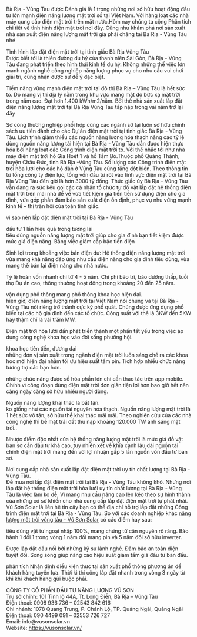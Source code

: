 <p>Bà Rịa - Vũng Tàu được Đánh giá là 1 trong những nơi sở hữu hoạt động đầu tư lớn mạnh điện năng lượng mặt trời số tại Việt Nam. Với hàng loạt các nhà máy cung cấp điện mặt trời trên mặt nước.Hôm nay chúng ta cộng Phân tích chi tiết về tình hình điện mặt trời nơi đây. Cũng như khám phá nơi sản xuất nhà sản xuất điện năng lượng mặt trời giá phải chăng tại Bà Rịa - Vũng Tàu nhé</p>

<p>Tình hình lắp đặt điện mặt trời tại tỉnh giấc Bà Rịa Vũng Tàu<br />
Được biết tới là thiên đường du hý của thanh niên Sài Gòn, Bà Rịa - Vũng Tàu đang phát triển theo hình thái kinh tế du hý. Không những thế việc lớn mạnh ngành nghề công nghiệp năng lượng phục vụ cho nhu cầu vui chơi giải trí, cũng nhận được sự để ý đặc biệt.</p>

<p>Tiềm năng vững mạnh điện mặt trời tại đô thị Bà Rịa &ndash; Vũng Tàu là hết sức to. Do mang vị trí địa lý nằm trong khu vực mang mật độ bức xạ mặt trời trong năm cao. Đạt hơn 1.400 kWh/m2/năm. Bởi thế nhà sản xuất lắp đặt điện năng lượng mặt trời tại Bà Rịa Vũng Tàu tấp nập trong vài năm trở lại đây</p>

<p>Sở công thương nghiệp phối hợp cùng các ngành sở tại luôn sở hữu chính sách ưu tiên dành cho các Dự án điện mặt trời tại tỉnh giấc Bà Rịa - Vũng Tàu. Lịch trình giảm thiểu các nguồn năng lượng hóa thạch nâng cao tỷ lệ dùng nguồn năng lượng tái hiện tại Bà Rịa - Vũng Tàu dần được hiện thực hóa bởi hàng loạt các Công trình điện mặt trời to. Với thể nhắc tới như nhà máy điện mặt trời hồ Gia Hoét 1 và hồ Tầm Bó.Thuộc phố Quảng Thành, huyện Châu Đức, tỉnh Bà Rịa -Vũng Tàu. Số lượng các Công trình điện mặt trời hòa lưới cho các hộ dân ở Vũng Tàu cũng tăng đột biến. Theo thông tin từ tổng công ty điện lực, tổng vốn đầu tư rót vào lĩnh vực điện mặt trời tại Bà Rịa Vũng Tàu đến giờ là hơn 3000 tỷ đồng. Thức giấc ủy Bà Rịa - Vũng Tàu vẫn đang ra sức kêu gọi các cá nhân tổ chức tự đồ vật lắp đặt hệ thống điện mặt trời trên mái nhà để về vừa tiết kiệm giá tiền tiền sử dụng điện cho gia đình, vừa góp phần đảm bảo sản xuất điện ổn định, phục vụ nhu vững mạnh kinh tế &ndash; thị trấn hội của toàn tỉnh giấc.</p>

<p>vì sao nên lắp đặt điện mặt trời tại Bà Rịa - Vũng Tàu</p>

<p>đầu tư 1 lần hiệu quả trong tương lai<br />
tiêu dùng nguồn năng lượng mặt trời giúp cho gia đình bạn tiết kiệm được mức giá điện năng. Bằng việc giảm cấp bậc tiền điện</p>

<p>Sinh lợi trong khoảng việc bán điện dư: Hệ thống điện năng lượng mặt trời vừa mang khả năng đáp ứng nhu cầu điện năng cho gia đình tiêu dùng, vừa mang thể bán lại điện năng cho nhà nước.</p>

<p>Tỷ lệ hoàn vốn nhanh chỉ từ 4 - 5 năm. Chi phí bảo trì, bảo dưỡng thấp, tuổi thọ Dự án cao, thông thường hoạt động trong khoảng 20 đến 25 năm.</p>

<p>vận dụng phổ thông mang phổ thông khoa học hiện đại.<br />
hiện giờ, điên năng lượng mặt trời tại Việt Nam nói chung và tại Bà Rịa - Vũng Tàu nói riêng trở thành cực kỳ phổ quát. Chúng được ứng dụng phổ biến tại các hộ gia đình đến các tổ chức. Công suất với thể là 3KW đến 5KW hay thậm chí là vài trăm MW.</p>

<p>Điện mặt trời hòa lưới dần phát triển thành một phần tất yếu trong việc áp dụng công nghệ khoa học vào đời sống phường hội.</p>

<p>khoa học tiên tiến, đương đại<br />
những đơn vị sản xuất trong ngành điện mặt trời luôn sáng chế ra các khoa học mới hiện đại nhằm tối ưu hiệu suất tấm pin. Tích hợp nhiều chức năng tương trợ các bạn hơn.</p>

<p>những chức năng được số hóa phần lớn chỉ cần thao tác trên app mobile. Chính vì công đoạn dùng điện mặt trời đơn giản tiện lợi hơn bao giờ hết nên càng ngày càng sở hữu nhiều người dùng.</p>

<p>Nguồn năng lượng khai thác là bất tận.<br />
ko giống như các nguồn tài nguyên hóa thạch. Nguồn năng lượng mặt trời là 1 hết sức vô tận, sở hữu thể khai thác mãi mãi. Theo nghiên cứu của các nhà công nghệ thì bề mặt trái đất thu nạp khoảng 120.000 TW ánh sáng mặt trời..</p>

<p>Nhược điểm độc nhất của hệ thống năng lượng mặt trời là mức giá đồ vật ban sơ cần đầu tư khá cao, tuy nhiên xét về khía cạnh lâu dài nguồn tài chính điện mặt trời mang đến với lợi nhuận gấp 5 lần nguồn vốn đầu tư ban sơ.</p>

<p>Nơi cung cấp nhà sản xuất lắp đặt điện mặt trời uy tín chất lượng tại Bà Rịa - Vũng Tàu.<br />
Để mua nơi lắp đặt điện mặt trời tại Bà Rịa - Vũng Tàu không khó. Nhưng nơi lắp đặt hệ thống điện mặt trời hòa lưới uy tín chất lượng tại Bà Rịa - Vũng Tàu là việc làm ko dễ. Vì mang nhu cầu nâng cao lên kéo theo sự hình thành của những cơ sở khiến cho nhà cung cấp lắp đặt điện mặt trời tự phát nhái. Vũ Sơn Solar là liên hệ tin cậy bạn có thể địa chỉ hỗ trợ lắp đặt những Công trình điện mặt trời tại Bà Rịa - Vũng Tàu. So với các doanh nghiệp khác <a href="https://vusonsolar.vn/cong-ty-lap-dien-mat-troi-vung-tau-gia-tot-nhat/">năng lượng mặt trời vũng tàu - Vũ Sơn Solar</a> có các điểm hay sau:</p>

<p>tiêu dùng vật tư ngoại nhập 100%, mang chứng từ căn nguyên rõ ràng. Bảo hành 1 đổi 1 trong vòng 1 năm đối mang pin và 5 năm đối sở hữu inverter.</p>

<p>Được lắp đặt đấu nối bởi những kỹ sư lành nghề. Đảm bảo an toàn điện tuyệt đối. Song song giúp nâng cao hiệu suất giảm tầm giá đầu tư ban đầu.</p>

<p>phân tích Nhận định điều kiện thực tại sản xuất phổ thông phương án để khách hàng tuyển lựa. Thời kì thi công lắp đặt nhanh trong vòng 3 ngày từ khi khi khách hàng gửi buộc phải.</p>

<p>CÔNG TY CỔ PHẦN ĐẦU TƯ NĂNG LƯỢNG VŨ SƠN<br />
Trụ sở chính: 101 Tỉnh lộ 44A, Tt. Long Điền, Bà Rịa &ndash; Vũng Tàu<br />
Điện thoại: 0908 936 736 &ndash; 02543 842 616<br />
Chi nhánh: 1078 Quang Trung, P. Chánh Lộ, TP. Quảng Ngãi, Quảng Ngãi<br />
Điện thoại: 090 4499 091 &ndash; 02553 726 727<br />
Email: info@vusonsolar.vn<br />
Website: <a href="https://vusonsolar.vn/">https://vusonsolar.vn/</a></p>
